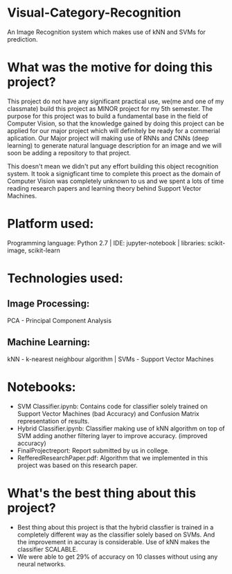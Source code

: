 # Visual-Category-Recognition
An Image Recognition system which makes use of kNN and SVMs for prediction.

# What was the motive for doing this project?
This project do not have any significant practical use, we(me and one of my classmate) build this project as MINOR project for my 5th semester. The purpose for this project was to build a fundamental base in the field of Computer Vision, so that the knowledge gained by doing this project can be applied for our major project which will definitely be ready for a commerial aplication. Our Major project will making use of RNNs and CNNs (deep learning) to generate natural language description for an image and we will soon be adding a repository to that project.

This doesn't mean we didn't put any effort building this object recognition system. It took a signigficant time to complete this proect as the domain of Computer Vision was completely unknown to us and we spent a lots of time reading research papers and learning theory behind Support Vector Machines.

# Platform used:
Programming language: Python 2.7 | IDE: jupyter-notebook | libraries: scikit-image, scikit-learn

# Technologies used:

## Image Processing:
PCA - Principal Component Analysis

## Machine Learning:
kNN - k-nearest neighbour algorithm | SVMs - Support Vector Machines

# Notebooks:
- SVM Classifier.ipynb: Contains code for classifier solely trained on Support Vector Machines (bad Accuracy) and Confusion Matrix representation of results.
- Hybrid Classifier.ipynb: Classifier making use of kNN algorithm on top of SVM adding another filtering layer to improve accuracy. (improved accuracy)
- FinalProjectreport: Report submitted by us in college.
- RefferedResearchPaper.pdf: Algorithm that we implemented in this project was based on this research paper.

# What's the best thing about this project?
- Best thing about this project is that the hybrid classfier is trained in a completely different way as the classifier solely based on SVMs. And the improvement in accuray is considerable. Use of kNN makes the classifier SCALABLE.
- We were able to get 29% of accuracy on 10 classes without using any neural networks.
